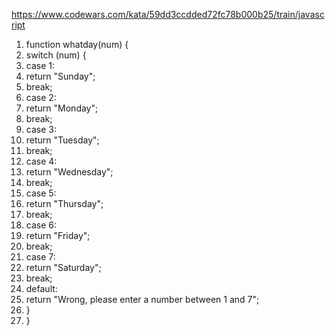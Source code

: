 <https://www.codewars.com/kata/59dd3ccdded72fc78b000b25/train/javascript>

1.    function whatday(num) { 
2.    switch (num) {
3.    case 1:
4.    return "Sunday";
5.    break;
6.    case 2:
7.    return "Monday";
8.    break;
9.    case 3:
10.   return "Tuesday";
11.   break;
12.   case 4:
13.   return "Wednesday";
14.   break;
15.   case 5:
16.   return "Thursday";
17.   break;
18.   case 6:
19.   return "Friday";
20.   break;
21.   case 7:
22.   return "Saturday";
23.   break;
24.   default:
25.   return "Wrong, please enter a number between 1 and 7";
26.   }
27.   }
